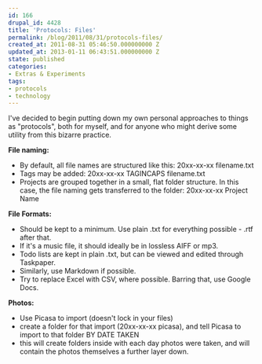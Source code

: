 ```yaml
---
id: 166
drupal_id: 4428
title: 'Protocols: Files'
permalink: /blog/2011/08/31/protocols-files/
created_at: 2011-08-31 05:46:50.000000000 Z
updated_at: 2013-01-11 06:43:51.000000000 Z
state: published
categories:
- Extras & Experiments
tags:
- protocols
- technology
---
```

I've decided to begin putting down my own personal approaches to things as "protocols", both for myself, and for anyone who might derive some utility from this bizarre practice.

**File naming:**  

* By default, all file names are structured like this: 20xx-xx-xx filename.txt  
* Tags may be added: 20xx-xx-xx TAGINCAPS filename.txt  
* Projects are grouped together in a small, flat folder structure. In this case, the file naming gets transferred to the folder: 20xx-xx-xx Project Name

**File Formats:**  

* Should be kept to a minimum. Use plain .txt for everything possible - .rtf after that.  
* If it's a music file, it should ideally be in lossless AIFF or mp3.  
* Todo lists are kept in plain .txt, but can be viewed and edited through Taskpaper.  
* Similarly, use Markdown if possible.  
* Try to replace Excel with CSV, where possible. Barring that, use Google Docs.  

**Photos:**  

* Use Picasa to import (doesn't lock in your files)  
* create a folder for that import (20xx-xx-xx picasa), and tell Picasa to import to that folder BY DATE TAKEN  
* this will create folders inside with each day photos were taken, and will contain the photos themselves a further layer down.  

